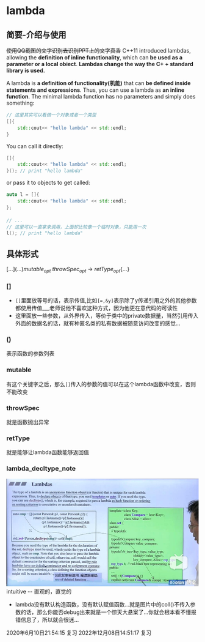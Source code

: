 # lambda
## 简要-介绍与使用
~~使用QQ截图的文字识别去识别PPT上的文字真香~~
C++11 introduced lambdas, allowing the **definition of inline functionality**, which can **be used as a parameter or a local obiect**. **Lambdas change the way the C+ + standard library is used.**


A lambda is **a definition of functionality(机能)** that can **be defined inside statements and expressions**.
Thus, you can use a lambda as **an inline function**. The minimal lambda function has no parameters
and simply does something:

```cpp
// 这里其实可以看做一个对象或者一个类型
[]{
    std::cout<< "hello lambda" << std::endl;
}
```

You can call it directly:
```cpp
[]{
    std::cout<< "hello lambda" << std::endl;
}(); // print "hello lambda"
```
or pass it to objects to get called:
```cpp
auto l = []{
    std::cout<< "hello lambda" << std::endl;
};

// ...
// 这里可以一直拿来调用，上面却比较像一个临时对象，只能用一次
l(); // print "hello lambda"
```

## 具体形式
$[...](...)$$mutable_{opt}$ $throwSpec_{opt}$ -> $retType_{opt}${...}

### []
- `[]`里面放等号的话，表示传值,比如`[=,&y]`表示除了y传递引用之外的其他参数都使用传值___老师说他不喜欢这种方式，因为他更在意代码的可读性
- 这里面放一些参数，从外界传入，等价于类中的private数据量，当然引用传入外面的数据名的话，就有种匿名类的私有数据被随意访问改变的感觉...

### ()
表示函数的参数列表

### mutable
有这个关键字之后，那么`[]`传入的参数的值可以在这个lambda函数中改变，否则不能改变

### throwSpec
就是函数抛出异常

### retType
就是能够让lambda函数能够返回值

### lambda_decltype_note
![lambda_decltype_note](lambda_decltype_note.jpg)
intuitive -- 直观的，直觉的

- lambda没有默认构造函数，没有默认赋值函数...就是图片中的coll()不传入参数的话，那么你能否debug出来就是一个惊天大悬案了...你就会根本看不懂报错信息了，所以就会很迷...

2020年6月10日21:54:15 复习
2022年12月08日14:51:17 复习